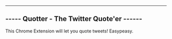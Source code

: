 ---------------------------------------------------
-----   Quotter - The Twitter Quote'er   ------
---------------------------------------------------

This Chrome Extension will let you quote tweets!
Easypeasy.